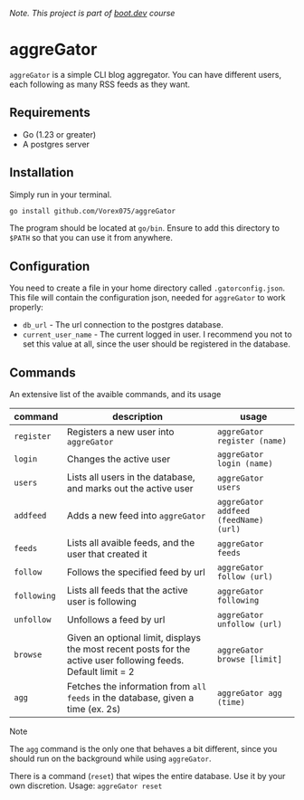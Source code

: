 *Note. This project is part of [boot.dev](https://boot.dev) course*
# aggreGator
`aggreGator` is a simple CLI blog aggregator. You can have different users, each following as many RSS feeds as they want.

## Requirements
- Go (1.23 or greater)
- A postgres server

## Installation
Simply run in your terminal.
``` Bash
go install github.com/Vorex075/aggreGator
```
The program should be located at `go/bin`. Ensure to add this directory to `$PATH` so that you can use it from anywhere.

## Configuration
You need to create a file in your home directory called `.gatorconfig.json`. This file will contain the configuration json, needed for `aggreGator` to work properly:
- `db_url` - The url connection to the postgres database.
- `current_user_name` - The current logged in user. I recommend you not to set this value at all, since the user should be registered in the database.

## Commands

An extensive list of the avaible commands, and its usage

|command|description|usage|
|--------|-------|-------|
|`register` | Registers a new user into `aggreGator` | `aggreGator register (name)` |
|`login` | Changes the active user | `aggreGator login (name)` |
|`users` | Lists all users in the database, and marks out the active user | `aggreGator users` | 
|`addfeed`| Adds a new feed into `aggreGator` | `aggreGator addfeed (feedName) (url)` |
|`feeds` | Lists all avaible feeds, and the user that created it | `aggreGator feeds` |
|`follow` | Follows the specified feed by url | `aggreGator follow (url)` |
|`following` | Lists all feeds that the active user is following | `aggreGator following` |
|`unfollow` | Unfollows a feed by url | `aggreGator unfollow (url)` |
|`browse` | Given an optional limit, displays the most recent posts for the active user following feeds. Default limit = 2 | `aggreGator browse [limit]` |
|`agg` | Fetches the information from `all feeds` in the database, given a time (ex. 2s) | `aggreGator agg (time)` |

> [!NOTE]
> The `agg` command is the only one that behaves a bit different, since you should run on the background while using `aggreGator`.

There is a command (`reset`) that wipes the entire database. Use it by your own discretion. Usage: `aggreGator reset`
